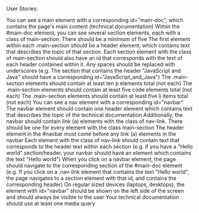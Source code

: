 User Stories:

You can see a main element with a corresponding id="main-doc", which contains the page's main content (technical documentation)
Within the #main-doc element, you can see several section elements, each with a class of main-section. There should be a minimum of five
The first element within each .main-section should be a header element, which contains text that describes the topic of that section.
Each section element with the class of main-section should also have an id that corresponds with the text of each header contained within it. Any spaces should be replaced with underscores (e.g. The section that contains the header "JavaScript and Java" should have a corresponding id="JavaScript_and_Java")
The .main-section elements should contain at least ten p elements total (not each)
The .main-section elements should contain at least five code elements total (not each)
The .main-section elements should contain at least five li items total (not each)
You can see a nav element with a corresponding id="navbar"
The navbar element should contain one header element which contains text that describes the topic of the technical documentation
Additionally, the navbar should contain link (a) elements with the class of nav-link. There should be one for every element with the class main-section
The header element in the #navbar must come before any link (a) elements in the navbar
Each element with the class of nav-link should contain text that corresponds to the header text within each section (e.g. if you have a "Hello world" section/header, your navbar should have an element which contains the text "Hello world")
When you click on a navbar element, the page should navigate to the corresponding section of the #main-doc element (e.g. If you click on a .nav-link element that contains the text "Hello world", the page navigates to a section element with that id, and contains the corresponding header)
On regular sized devices (laptops, desktops), the element with id="navbar" should be shown on the left side of the screen and should always be visible to the user
Your technical documentation should use at least one media query
